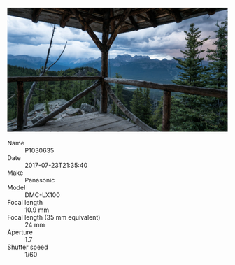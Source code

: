 [![P1030635](/photos/hd/P1030635.jpg)](/photos/full/P1030635.jpg?raw=true)

<dl>
  <dt>Name</dt>
  <dd>P1030635</dd>
  <dt>Date</dt>
  <dd>2017-07-23T21:35:40</dd>
  <dt>Make</dt>
  <dd>Panasonic</dd>
  <dt>Model</dt>
  <dd>DMC-LX100</dd>
  <dt>Focal length</dt>
  <dd>10.9 mm</dd>
  <dt>Focal length (35 mm equivalent)</dt>
  <dd>24 mm</dd>
  <dt>Aperture</dt>
  <dd>1.7</dd>
  <dt>Shutter speed</dt>
  <dd>1/60</dd>
</dl>
